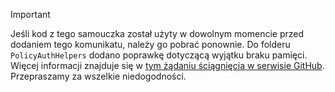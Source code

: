 > [!IMPORTANT]
> Jeśli kod z tego samouczka został użyty w dowolnym momencie przed dodaniem tego komunikatu, należy go pobrać ponownie.  Do folderu `PolicyAuthHelpers` dodano poprawkę dotyczącą wyjątku braku pamięci.  Więcej informacji znajduje się w [tym żądaniu ściągnięcia w serwisie GitHub](https://github.com/AzureADQuickStarts/B2C-WebApp-OpenIdConnect-DotNet/pull/4). Przepraszamy za wszelkie niedogodności.
> 
> 

<!--HONumber=Jun16_HO2-->


